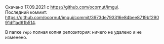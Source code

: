 Скачано 17.09.2021 с <https://github.com/ocornut/imgui>.<br>
Последний коммит: <https://github.com/ocornut/imgui/commit/3973de793316e84bee8719bf29091df1ad61b514>.

В папке `repo` полная копия репозитория: ничего не удалено и не изменено.
